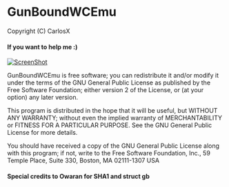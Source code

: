 GunBoundWCEmu
==========

Copyright (C) CarlosX

#### If you want to help me :)
  [![ScreenShot](https://www.paypalobjects.com/en_US/i/btn/btn_donate_LG.gif)](http://tinyurl.com/DonationX)

  GunBoundWCEmu is free software; you can redistribute it and/or modify
  it under the terms of the GNU General Public License as published by
  the Free Software Foundation; either version 2 of the License, or
  (at your option) any later version.

  This program is distributed in the hope that it will be useful,
  but WITHOUT ANY WARRANTY; without even the implied warranty of
  MERCHANTABILITY or FITNESS FOR A PARTICULAR PURPOSE.  See the
  GNU General Public License for more details.
  
  You should have received a copy of the GNU General Public License
  along with this program; if not, write to the Free Software
  Foundation, Inc., 59 Temple Place, Suite 330, Boston, MA  02111-1307  USA
  
  
  
 #### Special credits to Owaran for SHA1 and struct gb
